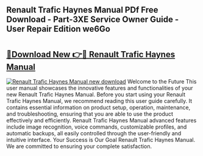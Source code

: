 ## Renault Trafic Haynes Manual PDf Free Download - Part-3XE Service Owner Guide - User Repair Edition we6Go

# <h2><a href="http://cf24215.oget.top/?id=Renault+Trafic+Haynes+Manual">🔗Download New 👉🔴 Renault Trafic Haynes Manual</a></h2>

[![Renault Trafic Haynes Manual new download](https://i.imgur.com/5g1atiW.png)](http://cf24215.oget.top/?id=Renault+Trafic+Haynes+Manual)
Welcome to the Future This user manual showcases the innovative features and functionalities of your new Renault Trafic Haynes Manual. Before you start using your Renault Trafic Haynes Manual, we recommend reading this user guide carefully. It contains essential information on product setup, operation, maintenance, and troubleshooting, ensuring that you are able to use the product effectively and efficiently. Renault Trafic Haynes Manual advanced features include image recognition, voice commands, customizable profiles, and automatic backups, all easily controlled through the user-friendly and intuitive interface. Your Success is Our Goal Renault Trafic Haynes Manual. We are committed to ensuring your complete satisfaction.
